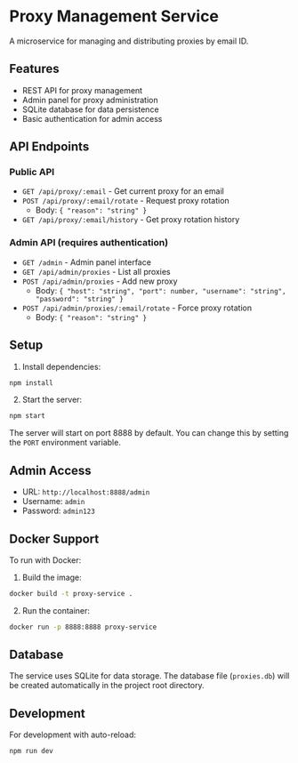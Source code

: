 # Proxy Management Service

A microservice for managing and distributing proxies by email ID.

## Features

- REST API for proxy management
- Admin panel for proxy administration
- SQLite database for data persistence
- Basic authentication for admin access

## API Endpoints

### Public API

- `GET /api/proxy/:email` - Get current proxy for an email
- `POST /api/proxy/:email/rotate` - Request proxy rotation
  - Body: `{ "reason": "string" }`
- `GET /api/proxy/:email/history` - Get proxy rotation history

### Admin API (requires authentication)

- `GET /admin` - Admin panel interface
- `GET /api/admin/proxies` - List all proxies
- `POST /api/admin/proxies` - Add new proxy
  - Body: `{ "host": "string", "port": number, "username": "string", "password": "string" }`
- `POST /api/admin/proxies/:email/rotate` - Force proxy rotation
  - Body: `{ "reason": "string" }`

## Setup

1. Install dependencies:
```bash
npm install
```

2. Start the server:
```bash
npm start
```

The server will start on port 8888 by default. You can change this by setting the `PORT` environment variable.

## Admin Access

- URL: `http://localhost:8888/admin`
- Username: `admin`
- Password: `admin123`

## Docker Support

To run with Docker:

1. Build the image:
```bash
docker build -t proxy-service .
```

2. Run the container:
```bash
docker run -p 8888:8888 proxy-service
```

## Database

The service uses SQLite for data storage. The database file (`proxies.db`) will be created automatically in the project root directory.

## Development

For development with auto-reload:
```bash
npm run dev
``` 